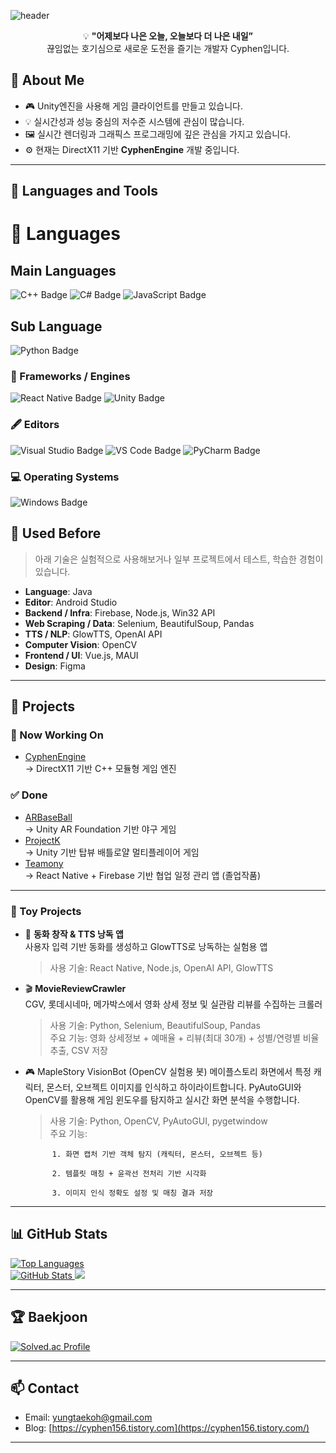 ![header](https://capsule-render.vercel.app/api?type=waving&color=timeGradient&text=Cyphen&animation=twinkling&fontSize=35&fontAlignY=40&fontAlign=80&height=200)

<p align="center">
💡 <strong>"어제보다 나은 오늘, 오늘보다 더 나은 내일”</strong><br/>
끊임없는 호기심으로 새로운 도전을 즐기는 개발자 Cyphen입니다.
</p>

## 🧠 About Me

- 🎮 Unity엔진을 사용해 게임 클라이언트를 만들고 있습니다.
- 💡 실시간성과 성능 중심의 저수준 시스템에 관심이 많습니다.
- 🖼 실시간 렌더링과 그래픽스 프로그래밍에 깊은 관심을 가지고 있습니다. 
- ⚙️ 현재는 DirectX11 기반 <strong>CyphenEngine</strong> 개발 중입니다.

---

## 🧰 Languages and Tools

# 🔧 Languages
## Main Languages
![C++ Badge](https://img.shields.io/badge/-C++-00599C?style=for-the-badge&logo=C%2B%2B&logoColor=white)
![C# Badge](https://img.shields.io/badge/-C%23-239120?style=for-the-badge&logo=.NET&logoColor=white)
![JavaScript Badge](https://img.shields.io/badge/-JavaScript-F7DF1E?style=for-the-badge&logo=JavaScript&logoColor=black)

## Sub Language
![Python Badge](https://img.shields.io/badge/-Python-3776AB?style=for-the-badge&logo=Python&logoColor=white)

### 🧱 Frameworks / Engines
![React Native Badge](https://img.shields.io/badge/-React_Native-20232A?style=for-the-badge&logo=react&logoColor=61DAFB)
![Unity Badge](https://img.shields.io/badge/-Unity_Engine-000000?style=for-the-badge&logo=Unity&logoColor=white)

### 🖋 Editors
![Visual Studio Badge](https://img.shields.io/badge/-Visual_Studio-5C2D91?style=for-the-badge&logo=Visual+Studio&logoColor=white)
![VS Code Badge](https://img.shields.io/badge/-VS_Code-007ACC?style=for-the-badge&logo=Visual+Studio+Code&logoColor=white)
![PyCharm Badge](https://img.shields.io/badge/-PyCharm-000000?style=for-the-badge&logo=PyCharm&logoColor=white)

### 💻 Operating Systems
![Windows Badge](https://img.shields.io/badge/-Windows-0078D6?style=for-the-badge&logo=Windows&logoColor=white)

## 🧪 Used Before

> 아래 기술은 실험적으로 사용해보거나 일부 프로젝트에서 테스트, 학습한 경험이 있습니다.

- **Language**: Java  
- **Editor**: Android Studio  
- **Backend / Infra**: Firebase, Node.js, Win32 API  
- **Web Scraping / Data**: Selenium, BeautifulSoup, Pandas  
- **TTS / NLP**: GlowTTS, OpenAI API  
- **Computer Vision**: OpenCV  
- **Frontend / UI**: Vue.js, MAUI  
- **Design**: Figma  

---

## 🚀 Projects

### 🔨 Now Working On
- [CyphenEngine](https://github.com/yourID/CyphenEngine)  
  → DirectX11 기반 C++ 모듈형 게임 엔진

### ✅ Done
- [ARBaseBall](https://github.com/yourID/ARBaseBall)  
  → Unity AR Foundation 기반 야구 게임
- [ProjectK](https://github.com/Unity-Bootcamp-12/ProjectK)  
  → Unity 기반 탑뷰 배틀로얄 멀티플레이어 게임
- [Teamony](https://github.com/cyphen156/GraduationProject)  
  → React Native + Firebase 기반 협업 일정 관리 앱 (졸업작품)
  
---

### 🧸 Toy Projects
- 🤖 **동화 창작 & TTS 낭독 앱**  
  사용자 입력 기반 동화를 생성하고 GlowTTS로 낭독하는 실험용 앱  
  > 사용 기술: React Native, Node.js, OpenAI API, GlowTTS

- 🎬 **MovieReviewCrawler**  
  CGV, 롯데시네마, 메가박스에서 영화 상세 정보 및 실관람 리뷰를 수집하는 크롤러  
  > 사용 기술: Python, Selenium, BeautifulSoup, Pandas  
  > 주요 기능: 영화 상세정보 + 예매율 + 리뷰(최대 30개) + 성별/연령별 비율 추출, CSV 저장
  
- 🎮 MapleStory VisionBot (OpenCV 실험용 봇)
  메이플스토리 화면에서 특정 캐릭터, 몬스터, 오브젝트 이미지를 인식하고 하이라이트합니다.
  PyAutoGUI와 OpenCV를 활용해 게임 윈도우를 탐지하고 실시간 화면 분석을 수행합니다.
  > 사용 기술: Python, OpenCV, PyAutoGUI, pygetwindow    
  > 주요 기능: 
  
            1. 화면 캡처 기반 객체 탐지 (캐릭터, 몬스터, 오브젝트 등)
            
            2. 템플릿 매칭 + 윤곽선 전처리 기반 시각화
            
            3. 이미지 인식 정확도 설정 및 매칭 결과 저장
---


## 📊 GitHub Stats

<p>
  <a href="https://github.com/cyphen156/github-readme-stats">
    <img src="https://github-readme-stats.vercel.app/api/top-langs/?username=cyphen156&layout=compact&theme=dark&hide_border=true&bg_color=000000&text_color=00FF00" alt="Top Languages" />
  </a>
  <br />
  <a href="https://github.com/cyphen156/github-readme-stats">
    <img src="https://github-readme-stats.vercel.app/api?username=cyphen156&show_icons=true&count_private=true&theme=dark&hide_border=true&bg_color=000000&text_color=00FF00" alt="GitHub Stats" />
  </a>
  <img src="https://github-readme-streak-stats.herokuapp.com?user=cyphen156&theme=tokyonight" />
</p>

---

## 🏆 Baekjoon

[![Solved.ac Profile](http://mazassumnida.wtf/api/v2/generate_badge?boj=dbdxor1234)](https://solved.ac/dbdxor1234)

---

## 📫 Contact

- Email: yungtaekoh@gmail.com  
- Blog: [https://cyphen156.tistory.com](https://cyphen156.tistory.com/)

---

